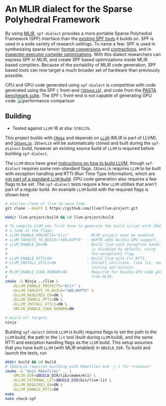 # An MLIR dialect for the Sparse Polyhedral Framework

By using [MLIR](https://mlir.llvm.org/), `spf-dialect` provides a more portable Sparse Polyhedral Framework (SPF) interface than the [existing SPF tools](http://dx.doi.org/10.1109/COMPSAC51774.2021.00275) it builds on. SPF is used in a wide variety of research settings. To name a few: SPF is used in synthesizing sparse tensor [format conversions](https://dl.acm.org/doi/10.1145/3579990.3580021) and
[contractions](https://dl.acm.org/doi/10.1145/3566054), and in [inspector-executor
compiler optimizations](https://ieeexplore.ieee.org/document/8436444). With this dialect researchers can express SPF in MLIR, and create SPF based optimizations inside MLIR based compilers. Because of the portability of MLIR code generation, SPF based tools can now target a much broader set of hardware than previously possible.

CPU and GPU code generated using `spf-dialect` is competitive with code generated using the SPF `C` front-end ([`IEGenLib`](https://github.com/BoiseState-AdaptLab/IEGenLib)), and code from the [PASTA benchmark suite](https://gitlab.com/tensorworld/pasta). The SPF `C` front-end is not capable of generating GPU code.
![performance comparison](https://user-images.githubusercontent.com/2278731/223522866-0bfbf2ae-7079-4b53-9552-2f4c24b7a2ea.png)


## Building
- Tested against `LLVM` 16 at sha: `570117b`.

This project builds with [`CMake`](https://cmake.org/) and depends on
[`LLVM`](https://github.com/llvm/llvm-project) (MLIR is part of LLVM), and
[`IEGenLib`](https://github.com/BoiseState-AdaptLab/IEGenLib). `IEGenLib` will be
automatically cloned and built during the `spf-dialect` build, however an existing source build of `LLVM` is
required before building `spf-dialect`.

The `LLVM` docs have great [instructions on how to build
LLVM](https://llvm.org/docs/CMake.html), though `spf-dialect` requires some
non-standard flags. `IEGenLib` requires `LLVM` to be built with exception handling and RTTI
(Run Time Type Information), which are [not part of a standard `LLVM`
build](https://llvm.org/docs/CodingStandards.html#do-not-use-rtti-or-exceptions).
GPU code generation also requires a few flags to be set. The `spf-dialect` tests
require a few `LLVM` utilities that aren't part of a regular build. An
example `LLVM` build with the required flags is shown here
```sh
# shallow clone of llvm to save time
git clone --depth 1 https://github.com/llvm/llvm-project.git

mkdir llvm-project/build && cd llvm-project/build

# To compile LLVM you first have to generate the build script with CMake. Taking
# a look at the flags:
# LLVM_ENABLE_PROJECTS="mlir"        - MLIR project must be enabled.
# LLVM_TARGETS_TO_BUILD="X86;NVPTX"  - NVPTX adds Nvidia GPU support.
# LLVM_ENABLE_EH=ON                  - Build llvm with exception handling. This
#                                      is disabled by default, using
#                                      fno-exceptions flag.
# LLVM_ENABLE_RTTI=ON                - Build llvm with C++ RTTI.
# LLVM_INSTALL_UTILS=ON              - Install utilities, like lit, needed for
#                                      testing spf-dialect.
# MLIR_ENABLE_CUDA_RUNNER=ON         - Required for Nvidia GPU code generation
#                                      from MLIR.
cmake -G Ninja ../llvm \
   -DLLVM_ENABLE_PROJECTS="mlir" \
   -DLLVM_TARGETS_TO_BUILD="X86;NVPTX" \
   -DLLVM_REQUIRES_EH=ON \
   -DLLVM_ENABLE_RTTI=ON \
   -DLLVM_INSTALL_UTILS=ON \
   -DMLIR_ENABLE_CUDA_RUNNER=ON

# build all targets
ninja
```

Building `spf-dalect` (once `LLVM` is built) requires flags to set the path to the `LLVM` build, the path to the `lit` tool (built during `LLVM` build), and the same RTTI and execption handling flags as the `LLVM` build. This setup assumes that you have built `LLVM` (with MLIR enabled) in `$BUILD_DIR`. To build and launch the tests, run
```sh
mkdir build && cd build
# IEGenLib requires building with Makefiles and -j 1 for *reasons*
cmake -G "Unix Makefiles" .. \
   -DMLIR_DIR=$BUILD_DIR/lib/cmake/mlir \
   -DLLVM_EXTERNAL_LIT=$BUILD_DIR/bin/llvm-lit \
   -DLLVM_REQUIRES_EH=ON \
   -DLLVM_ENABLE_RTTI=ON
make
make check-spf
```
